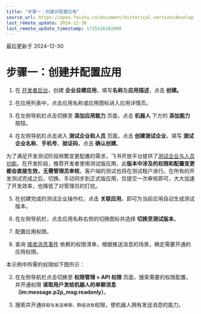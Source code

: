 ```yaml
---
title: "步骤一：创建并配置应用"
source_url: https://open.feishu.cn/document/historical-version/develop-a-bot-in-5-minutes/step-1-create-app-and-enable-robot-capabilities
last_remote_update: 2024-12-30
last_remote_update_timestamp: 1735526102000
---
```

最后更新于 2024-12-30

# 步骤一：创建并配置应用

1. 在 [开发者后台](https://open.feishu.cn/app)，创建 **企业自建应用**，填写**名称**及**应用描述**，点击 **创建。**

2. 在应用列表中，点击应用名称或应用图标进入应用详情页。

3. 在左侧导航栏点击切换至 **添加应用能力** 页面，点击 **机器人** 下方的 **添加能力** 按钮。

4. 在左侧导航栏点击进入 **测试企业和人员** 页面，点击 **创建测试企业**，填写 **测试企业名称**、**手机号**、**验证码**，点击 **确认创建**。

为了满足开发测试阶段频繁变更配置的需求，飞书开放平台提供了[测试企业与人员功能](https://open.feishu.cn/document/home/introduction-to-custom-app-development/testing-enterprise-and-personnel-functions)。在开发阶段，推荐开发者使用测试版应用，此**版本中涉及的权限和配置变更都会直接生效，无需管理员审核**，客户端的测试也将在测试租户进行。在所有的开发测试完成之后，切换、手动同步到正式版应用，仅提交一次审核即可，大大加速了开发效率，也降低了对管理员的打扰。

5. 在创建完成的测试企业操作栏，点击 **关联应用**，即可为当前应用自动生成测试版本。

6. 在左侧导航栏，点击应用名称右侧的切换图标并选择 **切换至测试版本**。

7. 配置应用权限。

1. 查询 [接收消息事件](https://open.feishu.cn/document/uAjLw4CM/ukTMukTMukTM/reference/im-v1/message/events/receive) 依赖的权限清单，根据推送消息的场景，确定需要开通的应用权限。

本示例中所需的权限如下图所示：

2. 在左侧导航栏点击切换至 **权限管理 > API 权限** 页面，搜索需要的权限配置，并开通权限 **读取用户发给机器人的单聊消息（im:message.p2p_msg:readonly）**。

3. 搜索并开通`获取与发送单聊、群组消息`权限，使机器人拥有发送消息的能力。
